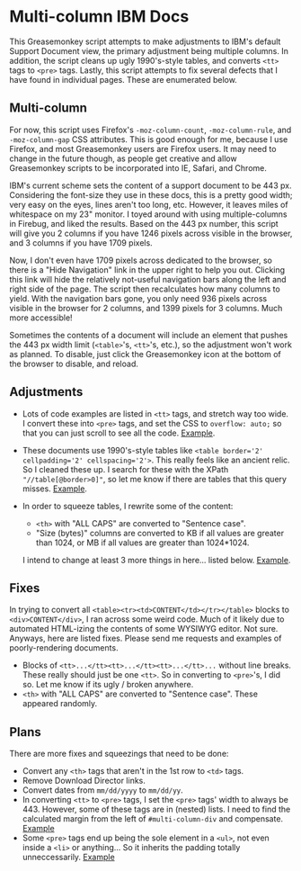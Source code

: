 Multi-column IBM Docs
=====================

This Greasemonkey script attempts to make adjustments to IBM's default Support Document view, the primary adjustment being multiple columns. In addition, the script cleans up ugly 1990's-style tables, and converts `<tt>` tags to `<pre>` tags. Lastly, this script attempts to fix several defects that I have found in individual pages. These are enumerated below.

Multi-column
------------

For now, this script uses Firefox's `-moz-column-count`, `-moz-column-rule`, and `-moz-column-gap` CSS attributes. This is good enough for me, because I use Firefox, and most Greasemonkey users are Firefox users. It may need to change in the future though, as people get creative and allow Greasemonkey scripts to be incorporated into IE, Safari, and Chrome.

IBM's current scheme sets the content of a support document to be 443 px. Considering the font-size they use in these docs, this is a pretty good width; very easy on the eyes, lines aren't too long, etc. However, it leaves miles of whitespace on my 23" monitor. I toyed around with using multiple-columns in Firebug, and liked the results. Based on the 443 px number, this script will give you 2 columns if you have 1246 pixels across visible in the browser, and 3 columns if you have 1709 pixels.

Now, I don't even have 1709 pixels across dedicated to the browser, so there is a "Hide Navigation" link in the upper right to help you out. Clicking this link will hide the relatively not-useful navigation bars along the left and right side of the page. The script then recalculates how many columns to yield. With the navigation bars gone, you only need 936 pixels across visible in the browser for 2 columns, and 1399 pixels for 3 columns. Much more accessible!

Sometimes the contents of a document will include an element that pushes the 443 px width limit (`<table>`'s, `<tt>`'s, etc.), so the adjustment won't work as planned. To disable, just click the Greasemonkey icon at the bottom of the browser to disable, and reload.

Adjustments
-----------

+   Lots of code examples are listed in `<tt>` tags, and stretch way too wide. I convert these into `<pre>` tags, and set the CSS to `overflow: auto;` so that you can just scroll to see all the code. [Example](http://www-01.ibm.com/support/docview.wss?rs=2044&uid=swg24024682).
+   These documents use 1990's-style tables like `<table border='2' cellpadding='2' cellspacing='2'>`. This really feels like an ancient relic. So I cleaned these up. I search for these with the XPath `"//table[@border>0]"`, so let me know if there are tables that this query misses. [Example](http://www-01.ibm.com/support/docview.wss?rs=2044&uid=swg24024682).
+   In order to squeeze tables, I rewrite some of the content:
    -   `<th>` with "ALL CAPS" are converted to "Sentence case".
    -   "Size (bytes)" columns are converted to KB if all values are greater than 1024, or MB if all values are greater than 1024*1024.

    I intend to change at least 3 more things in here... listed below. [Example](http://www-01.ibm.com/support/docview.wss?rs=2044&uid=swg24024682).

Fixes
-----

In trying to convert all `<table><tr><td>CONTENT</td></tr></table>` blocks to `<div>CONTENT</div>`, I ran across some weird code. Much of it likely due to automated HTML-izing the contents of some WYSIWYG editor. Not sure. Anyways, here are listed fixes. Please send me requests and examples of poorly-rendering documents.

+   Blocks of `<tt>...</tt><tt>...</tt><tt>...</tt>...` without line breaks. These really should just be one `<tt>`. So in converting to `<pre>`'s, I did so. Let me know if its ugly / broken anywhere.
+   `<th>` with "ALL CAPS" are converted to "Sentence case". These appeared randomly.

Plans
-----

There are more fixes and squeezings that need to be done:

+   Convert any `<th>` tags that aren't in the 1st row to `<td>` tags.
+   Remove Download Director links.
+   Convert dates from `mm/dd/yyyy` to `mm/dd/yy`.
+   In converting `<tt>` to `<pre>` tags, I set the `<pre>` tags' width to always be 443. However, some of these tags are in (nested) lists. I need to find the calculated margin from the left of `#multi-column-div` and compensate. [Example](http://www-01.ibm.com/support/docview.wss?rs=3352&context=SSDV2W&dc=D400&uid=swg24023138&loc=en_US&cs=UTF-8&lang=en&rss=ct3352rational)
+   Some `<pre>` tags end up being the sole element in a `<ul>`, not even inside a `<li>` or anything... So it inherits the padding totally unneccessarily. [Example](http://www-01.ibm.com/support/docview.wss?rs=3352&context=SSDV2W&dc=D400&uid=swg24023138&loc=en_US&cs=UTF-8&lang=en&rss=ct3352rational)